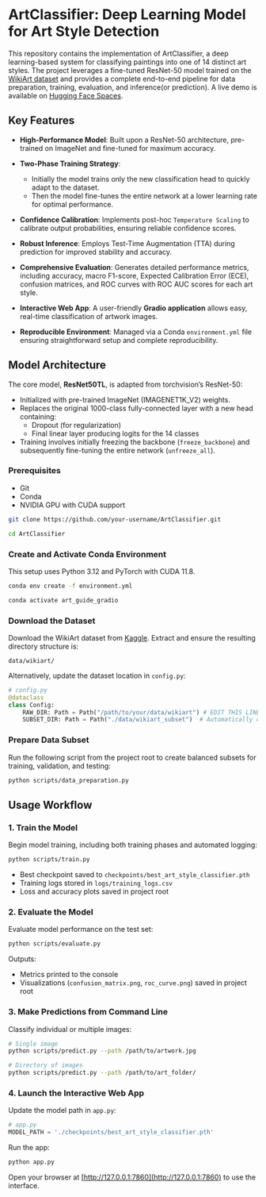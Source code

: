 # ArtClassifier: Deep Learning Model for Art Style Detection

This repository contains the implementation of ArtClassifier, a deep learning-based system for classifying paintings into one of 14 distinct art styles. The project leverages a fine-tuned ResNet-50 model trained on the [WikiArt dataset](https://www.kaggle.com/datasets/steubk/wikiart) and provides a complete end-to-end pipeline for data preparation, training, evaluation, and inference(or prediction). A live demo is available on [Hugging Face Spaces](https://huggingface.co/spaces/ahmdshbz/ArtDetector).

## Key Features

- **High-Performance Model**: Built upon a ResNet-50 architecture, pre-trained on ImageNet and fine-tuned for maximum accuracy.

- **Two-Phase Training Strategy**:
  - Initially the model trains only the new classification head to quickly adapt to the dataset.
  - Then the model fine-tunes the entire network at a lower learning rate for optimal performance.

- **Confidence Calibration**: Implements post-hoc `Temperature Scaling` to calibrate output probabilities, ensuring reliable confidence scores.

- **Robust Inference**: Employs Test-Time Augmentation (TTA) during prediction for improved stability and accuracy.

- **Comprehensive Evaluation**: Generates detailed performance metrics, including accuracy, macro F1-score, Expected Calibration Error (ECE), confusion matrices, and ROC curves with ROC AUC scores for each art style.

- **Interactive Web App**: A user-friendly **Gradio application** allows easy, real-time classification of artwork images.

- **Reproducible Environment**: Managed via a Conda `environment.yml` file ensuring straightforward setup and complete reproducibility.


## Model Architecture

The core model, **ResNet50TL**, is adapted from torchvision’s ResNet-50:

- Initialized with pre-trained ImageNet (IMAGENET1K\_V2) weights.
- Replaces the original 1000-class fully-connected layer with a new head containing:
  - Dropout (for regularization)
  - Final linear layer producing logits for the 14 classes
- Training involves initially freezing the backbone (`freeze_backbone`) and subsequently fine-tuning the entire network (`unfreeze_all`).


### Prerequisites

- Git
- Conda
- NVIDIA GPU with CUDA support

```bash
git clone https://github.com/your-username/ArtClassifier.git
```

```bash
cd ArtClassifier
```

### Create and Activate Conda Environment

This setup uses Python 3.12 and PyTorch with CUDA 11.8.

```bash
conda env create -f environment.yml
```

```bash
conda activate art_guide_gradio
```

### Download the Dataset

Download the WikiArt dataset from [Kaggle](https://www.kaggle.com/datasets/steubk/wikiart). Extract and ensure the resulting directory structure is:

```
data/wikiart/
```

Alternatively, update the dataset location in `config.py`:

```python
# config.py
@dataclass
class Config:
    RAW_DIR: Path = Path("/path/to/your/data/wikiart") # EDIT THIS LINE
    SUBSET_DIR: Path = Path("./data/wikiart_subset")  # Automatically created
```

### Prepare Data Subset

Run the following script from the project root to create balanced subsets for training, validation, and testing:

```bash
python scripts/data_preparation.py
```


## Usage Workflow

### 1. Train the Model

Begin model training, including both training phases and automated logging:

```bash
python scripts/train.py
```

- Best checkpoint saved to `checkpoints/best_art_style_classifier.pth`
- Training logs stored in `logs/training_logs.csv`
- Loss and accuracy plots saved in project root

### 2. Evaluate the Model

Evaluate model performance on the test set:

```bash
python scripts/evaluate.py
```

Outputs:

- Metrics printed to the console
- Visualizations (`confusion_matrix.png`, `roc_curve.png`) saved in project root

### 3. Make Predictions from Command Line

Classify individual or multiple images:

```bash
# Single image
python scripts/predict.py --path /path/to/artwork.jpg
```
```bash
# Directory of images
python scripts/predict.py --path /path/to/art_folder/
```

### 4. Launch the Interactive Web App

Update the model path in `app.py`:

```python
# app.py
MODEL_PATH = './checkpoints/best_art_style_classifier.pth'
```

Run the app:

```bash
python app.py
```

Open your browser at [http://127.0.0.1:7860](http://127.0.0.1:7860) to use the interface.